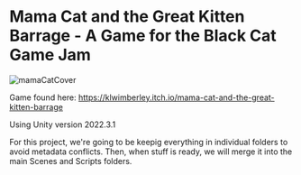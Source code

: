 # Mama Cat and the Great Kitten Barrage - A Game for the Black Cat Game Jam

![mamaCatCover](https://github.com/kelseywimberley/BlackCatJamGame/assets/96792219/9daeb380-5aff-4169-88ad-534d87c0140b)

 
Game found here:
https://klwimberley.itch.io/mama-cat-and-the-great-kitten-barrage

Using Unity version 2022.3.1

For this project, we're going to be keepig everything in individual folders to avoid metadata conflicts. Then, when stuff is ready, we will merge it into the main Scenes and Scripts folders.
